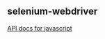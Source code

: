 ## selenium-webdriver

[API docs for javascript](https://www.selenium.dev/selenium/docs/api/javascript/)
